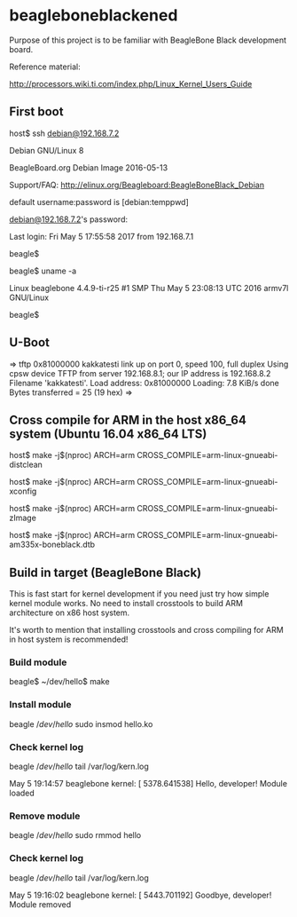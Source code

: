 # beagleboneblackened

Purpose of this project is to be familiar with BeagleBone Black development board.

Reference material:

http://processors.wiki.ti.com/index.php/Linux_Kernel_Users_Guide


## First boot

host$ ssh debian@192.168.7.2


Debian GNU/Linux 8

BeagleBoard.org Debian Image 2016-05-13

Support/FAQ: http://elinux.org/Beagleboard:BeagleBoneBlack_Debian

default username:password is [debian:temppwd]

debian@192.168.7.2's password:

Last login: Fri May  5 17:55:58 2017 from 192.168.7.1

beagle$

beagle$ uname -a

Linux beaglebone 4.4.9-ti-r25 #1 SMP Thu May 5 23:08:13 UTC 2016 armv7l GNU/Linux

beagle$

## U-Boot

=> tftp 0x81000000 kakkatesti
link up on port 0, speed 100, full duplex
Using cpsw device
TFTP from server 192.168.8.1; our IP address is 192.168.8.2
Filename 'kakkatesti'.
Load address: 0x81000000
Loading: 
	 7.8 KiB/s
done
Bytes transferred = 25 (19 hex)
=>

## Cross compile for ARM in the host x86_64 system (Ubuntu 16.04 x86_64 LTS)

host$ make -j$(nproc) ARCH=arm CROSS_COMPILE=arm-linux-gnueabi- distclean

host$ make -j$(nproc) ARCH=arm CROSS_COMPILE=arm-linux-gnueabi- xconfig

host$ make -j$(nproc) ARCH=arm CROSS_COMPILE=arm-linux-gnueabi- zImage

host$ make -j$(nproc) ARCH=arm CROSS_COMPILE=arm-linux-gnueabi- am335x-boneblack.dtb

## Build in target (BeagleBone Black)

This is fast start for kernel development if you need just try how simple kernel module works. No need to install crosstools to build ARM architecture on x86 host system.

It's worth to mention that installing crosstools and cross compiling for ARM in host system is recommended!

### Build module
beagle$ ~/dev/hello$ make

### Install module
beagle$~/dev/hello$ sudo insmod hello.ko

### Check kernel log
beagle$~/dev/hello$ tail /var/log/kern.log

May  5 19:14:57 beaglebone kernel: [ 5378.641538] Hello, developer! Module loaded

### Remove module
beagle$~/dev/hello$ sudo rmmod hello

### Check kernel log
beagle$~/dev/hello$ tail /var/log/kern.log

May  5 19:16:02 beaglebone kernel: [ 5443.701192] Goodbye, developer! Module removed
